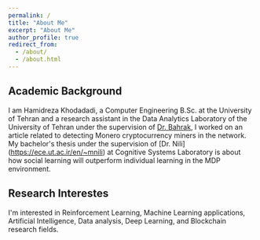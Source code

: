```yaml
---
permalink: /
title: "About Me"
excerpt: "About Me"
author_profile: true
redirect_from: 
  - /about/
  - /about.html
---
```


## Academic Background

I am Hamidreza Khodadadi, a Computer Engineering B.Sc. at the University of Tehran and a research assistant in the Data Analytics Laboratory of the University of Tehran under the supervision of [Dr. Bahrak](https://ece.ut.ac.ir/en/~bahrak), I worked on an article related to detecting Monero cryptocurrency miners in the network.
My bachelor's thesis under the supervision of [Dr. Nili] (https://ece.ut.ac.ir/en/~mnili) at Cognitive Systems Laboratory is about how social learning will outperform individual learning in the MDP environment.


## Research Interestes

I'm interested in Reinforcement Learning, Machine Learning applications, Artificial Intelligence, Data analysis, Deep Learning, and Blockchain research fields.
